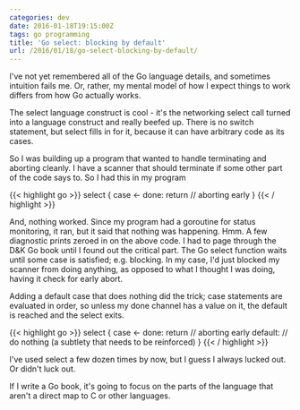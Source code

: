 ```yaml
---
categories: dev
date: 2016-01-18T19:15:00Z
tags: go programming
title: 'Go select: blocking by default'
url: /2016/01/18/go-select-blocking-by-default/
---
```


I've not yet remembered all of the Go language details, and sometimes intuition fails me. Or, rather, my
mental model of how I expect things to work differs from how Go actually works.

The select language construct is cool - it's the networking select call turned into a language construct
and really beefed up. There is no switch statement, but select fills in for it, because it can have
arbitrary code as its cases.

So I was building up a program that wanted to handle terminating and aborting cleanly. I have a scanner
that should terminate if some other part of the code says to. So I had this in my program

{{< highlight go >}}
select {
case <- done:
    return // aborting early
}
{{< / highlight >}}

And, nothing worked. Since my program had a goroutine for status monitoring, it ran, but it said that
nothing was happening. Hmm. A few diagnostic prints zeroed in on the above code. I had to page through
the D&K Go book until I found out the critical part. The Go select function waits until some case is
satisfied; e.g. blocking. In my case, I'd just blocked my scanner from doing anything, as opposed to
what I thought I was doing, having it check for early abort.

Adding a default case that does nothing did the trick; case statements are evaluated in order, so unless
my done channel has a value on it, the default is reached and the select exits.

{{< highlight go >}}
select {
case <- done:
    return // aborting early
default:
    // do nothing (a subtlety that needs to be reinforced)
}
{{< / highlight >}}

I've used select a few dozen times by now, but I guess I always lucked out. Or didn't luck out.

If I write a Go book, it's going to focus on the parts of the language that aren't a direct map to C
or other languages.
